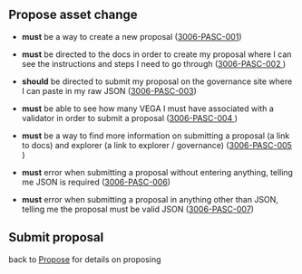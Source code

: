 ## Propose asset change

- **must** be a way to create a new proposal
  (<a name="3006-PASC-001" href="#3006-PASC-001">3006-PASC-001</a>)

- **must** be directed to the docs in order to create my proposal where I can see the instructions and steps I need to go through
  (<a name="3006-PASC-002" href="#3006-PASC-002">3006-PASC-002 </a>)

- **should** be directed to submit my proposal on the governance site where I can paste in my raw JSON
  (<a name="3006-PASC-003" href="#3006-PASC-003">3006-PASC-003</a>)

- **must** be able to see how many VEGA I must have associated with a validator in order to submit a proposal
  (<a name="3006-PASC-004" href="#3006-PASC-004">3006-PASC-004 </a>)

- **must** be a way to find more information on submitting a proposal (a link to docs) and explorer (a link to explorer / governance)
  (<a name="3006-PASC-005" href="#3006-PASC-005">3006-PASC-005 </a>)

- **must** error when submitting a proposal without entering anything, telling me JSON is required
  (<a name="3006-PASC-006" href="#3006-PASC-006">3006-PASC-006</a>)

- **must** error when submitting a proposal in anything other than JSON, telling me the proposal must be valid JSON
  (<a name="3006-PASC-007" href="#3006-PASC-007">3006-PASC-007</a>)

## Submit proposal

back to [Propose](./3002-PROP-propose.md) for details on proposing
